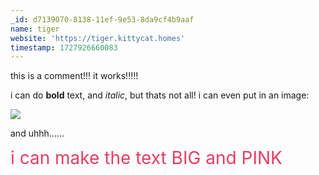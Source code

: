 ```yaml
---
_id: d7139070-8138-11ef-9e53-8da9cf4b9aaf
name: tiger
website: 'https://tiger.kittycat.homes'
timestamp: 1727926660083
---
```

this is a comment!!! it works!!!!!

i can do **bold** text, and *italic*, but thats not all! i can even put in an image:

<img src="/images/hoptix.webp" />

and uhhh......

<span style="font-size: 200%; color: #E63E62">i can make the text BIG and PINK</span>
